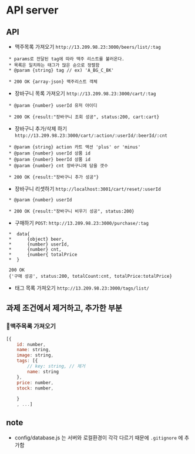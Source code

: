 # API server
## API
- 맥주목록 가져오기
`http://13.209.98.23:3000/beers/list/:tag`
```
 * params로 전달된 tag에 따라 맥주 리스트를 불러온다. 
 * 목록은 일치하는 태그가 많은 순으로 정렬함
 * @param {string} tag // ex) 'A_BG_C_BK'
 
 * 200 OK {array-json} 맥주리스트 객체

```

- 장바구니 목록 가져오기
`http://13.209.98.23:3000/cart/:tag`
```
 * @param {number} userId 유저 아이디

 * 200 OK {result:"장바구니 조회 성공", status:200, cart:cart}
```

- 장바구니 추가/삭제 하기
`http://13.209.98.23:3000/cart/:action/:userId/:beerId/:cnt`

```
 * @param {string} action 카트 액션 'plus' or 'minus'  
 * @param {number} userId 상품 id 
 * @param {number} beerId 상품 id 
 * @param {number} cnt 장바구니에 담을 갯수

 * 200 OK {result:"장바구니 추가 성공"}

```

- 장바구니 리셋하기 
`http://localhost:3001/cart/reset/:userId`

```
 * @param {number} userId 

 * 200 OK {result:"장바구니 비우기 성공", status:200}

```


- 구매하기 `POST`:
`http://13.209.98.23:3000/purchase/:tag`
```
 *  data{
 *      {object} beer, 
 *      {number} userId, 
 *      {number} cnt, 
 *      {number{ totalPrice
 *  }

 200 OK
 {'구매 성공', status:200, totalCount:cnt, totalPrice:totalPrice}

```

- 태그 목록 가져오기
`http://13.209.98.23:3000/tags/list/`

## 과제 조건에서 제거하고, 추가한 부분
### 맥주목록 가져오기
```js
[{
    id: number, 
    name: string, 
    image: string, 
    tags: [{
        // key: string, // 제거
        name: string 
    },
    price: number,
    stock: number, 
 
    }
    , ...]
```

## note
- config/database.js 는 서버와 로컬환경이 각각 다르기 때문에 `.gitignore` 에 추가함
